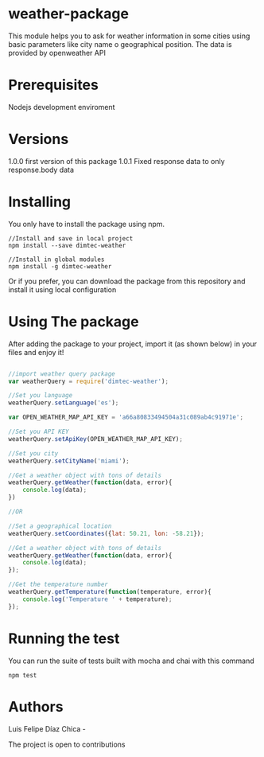 # weather-package
This module helps you to ask for weather information in some cities using basic parameters like city name o geographical position.
The data is provided by openweather API

# Prerequisites
Nodejs development enviroment

# Versions 

1.0.0 first version of this package
1.0.1 Fixed response data to only response.body data

# Installing

You only have to install the package using npm.
```
//Install and save in local project
npm install --save dimtec-weather

//Install in global modules
npm install -g dimtec-weather
```
Or if you prefer, you can download the package from this repository and install it using local configuration


# Using The package

After adding the package to your project, import it (as shown below) in your files and enjoy it!

```javascript

//import weather query package
var weatherQuery = require('dimtec-weather');

//Set you language
weatherQuery.setLanguage('es');

var OPEN_WEATHER_MAP_API_KEY = 'a66a80833494504a31c089ab4c91971e';

//Set you API KEY
weatherQuery.setApiKey(OPEN_WEATHER_MAP_API_KEY);

//Set you city
weatherQuery.setCityName('miami');

//Get a weather object with tons of details
weatherQuery.getWeather(function(data, error){
    console.log(data);
})

//OR

//Set a geographical location
weatherQuery.setCoordinates({lat: 50.21, lon: -58.21});

//Get a weather object with tons of details
weatherQuery.getWeather(function(data, error){
    console.log(data);
});

//Get the temperature number
weatherQuery.getTemperature(function(temperature, error){
    console.log('Temperature ' + temperature);
});

```


# Running the test

You can run the suite of tests built with mocha and chai with this command
```
npm test

```

# Authors

Luis Felipe Díaz Chica - 


The project is  open to contributions

